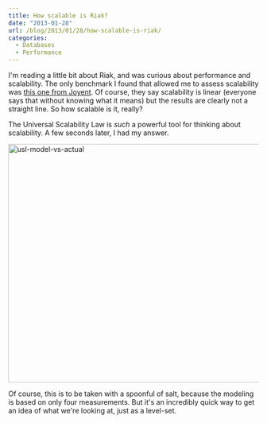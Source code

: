 ```yaml
---
title: How scalable is Riak?
date: "2013-01-28"
url: /blog/2013/01/28/how-scalable-is-riak/
categories:
  - Databases
  - Performance
---
```

I'm reading a little bit about Riak, and was curious about performance and scalability. The only benchmark I found that allowed me to assess scalability was [this one from Joyent](http://joyent.com/blog/riak-smartmachine-benchmark-the-technical-details/). Of course, they say scalability is linear (everyone says that without knowing what it means) but the results are clearly not a straight line. So how scalable is it, really?

The Universal Scalability Law is *such* a powerful tool for thinking about scalability. A few seconds later, I had my answer.

<img src="/media/2013/01/usl-model-vs-actual1.png" alt="usl-model-vs-actual" width="640" height="480" class="aligncenter size-full wp-image-3032" />

Of course, this is to be taken with a spoonful of salt, because the modeling is based on only four measurements. But it's an incredibly quick way to get an idea of what we're looking at, just as a level-set.



